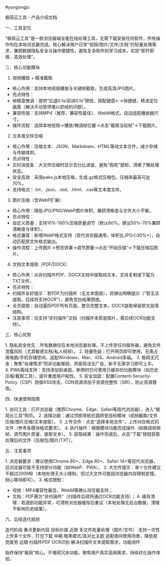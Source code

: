#yungongju

极简云工具 - 产品介绍文档
 
一、工具定位
 
“极简云工具”是一款浏览器端全能在线处理工具，无需下载安装任何软件，所有操作均在本地浏览器完成。核心解决用户日常“视频/图片/文件/文档”的轻量处理需求，兼顾数据隐私安全与操作便捷性，避免复杂软件的学习成本，实现“即开即用、高效处理”。
 
二、核心功能模块
 
1. 视频播放 + 精准截取
 
- 核心作用：支持本地视频播放与关键帧截取，生成高清JPG图片。
- 亮点特性：
- 帧精度微调：提供“后退0.1s/前进0.1s”按钮，搭配键盘←→快捷键，精准定位画面（解决手动暂停难以抓帧的问题）。
- 兼容性强：支持MP4（推荐，兼容性最佳）、WebM格式，自动适配播放器尺寸。
- 操作流程：选择本地视频→播放/微调帧位置→点击“截取当前帧”→下载图片。
 
2. 文本类文件压缩
 
- 核心作用：压缩文本、JSON、Markdown、HTML等纯文本文件，减少存储与传输体积。
- 亮点特性：
- 实时进度条：大文件压缩时显示百分比进度，避免“假死”感知，清晰了解处理状态。
- 安全高效：采用pako.js本地压缩，生成.gz格式压缩包，压缩率最高可达70%。
- 支持格式：.txt、.json、.md、.html、.css等文本类文件。
 
3. 图片压缩（含WebP扩展）
 
- 核心作用：降低JPG/PNG/WebP图片体积，兼顾清晰度与文件大小平衡。
- 亮点特性：
- 自定义质量：支持10%-100%压缩质量调节（默认60%，建议50%-70%兼顾清晰度与体积）。
- 格式兼容：新增WebP格式支持（现代浏览器通用，体积比JPG小30%+），自动匹配原文件格式输出。
- 操作流程：上传图片→预览效果→调节质量→点击“开始压缩”→下载压缩后图片。
 
4. 文档文本提取（PDF/DOCX）
 
- 核心作用：从非扫描件PDF、DOCX文档中提取纯文本，支持复制或下载为TXT文件。
- 亮点特性：
- 扫描件友好提示：若PDF为扫描件（无文本图层），将弹出明确提示（“暂无法提取，后续将支持OCR”），避免空白结果困惑。
- 全页提取：自动遍历PDF所有页面，整合完整文本，DOCX提取保留原文段落结构。
- 注意事项：仅支持“非扫描件”文档（扫描件本质是图片，需后续OCR功能支持）。
 
三、核心优势
 
1. 隐私安全优先：所有数据仅在本地浏览器处理，不上传至任何服务器，避免文件泄露风险（尤其敏感文档/私人视频）。
2. 轻量免装：打开网页即可使用，无需占用电脑/手机存储空间，适配Windows、Mac、iOS、Android多端。
3. 极简无冗余：聚焦“处理需求”而非功能堆砌，界面简洁无广告，新手无需学习即可上手。
4. PWA离线支持：支持添加到桌面，断网时仍可使用已缓存的功能模块（如历史压缩/截取工具），提升重度用户粘性。
5. 安全加固：配置Content-Security-Policy（CSP）防御XSS攻击，CDN资源添加子资源完整性（SRI），防止资源篡改。
 
四、快速使用指南
 
1. 访问工具：打开浏览器（推荐Chrome、Edge、Safari等现代浏览器），进入“极简云工具”网页。
2. 选择功能：通过顶部导航栏跳转至目标模块（视频截取/文件压缩/图片压缩/文本提取）。
3. 上传文件：点击“选择本地文件”，上传对应格式的文件（参考各模块格式要求）。
4. 执行操作：根据模块功能完成操作（如微调视频帧、调节图片质量、提取文本）。
5. 获取结果：操作完成后，点击“下载”按钮获取处理后的文件（压缩包/图片/TXT）。
 
五、注意事项
 
1. 浏览器要求：建议使用Chrome 80+、Edge 80+、Safari 14+等现代浏览器，旧浏览器可能不支持部分功能（如WebP、PWA）。
2. 大文件提示：单个文件建议不超过200MB（本地处理无大小限制，但过大文件可能因浏览器内存限制变慢，耐心等待即可）。
3. 格式限制：
- 视频：MP4兼容性最佳，WebM需确认浏览器支持；
- 文档：PDF需为“非扫描件”（扫描件后续将通过OCR功能支持）；
4. 缓存清理：若遇到功能异常，可清除浏览器缓存后重试（本地处理无后台数据，清理不影响历史结果）。
 
六、后续迭代规划
 
迭代阶段 重点更新内容 目标价值 
近期 多文件批量处理（图片/文件） 支持一次性上传多个文件，打包下载 
中期 暗黑模式/高对比主题 适配夜间使用场景，降低视觉疲劳 
远期 扫描件PDF OCR识别 解决扫描件文本提取需求，功能闭环 
 
始终保持“极简”核心，不堆砌冗余功能，聚焦用户真实高频需求，持续优化操作体验。